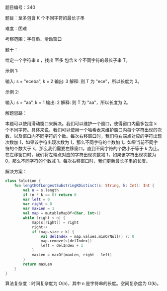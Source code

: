 题目编号：340

题目：至多包含 K 个不同字符的最长子串

难度：困难

考察范围：字符串、滑动窗口

题干：

给定一个字符串 s ，找出 至多 包含 k 个不同字符的最长子串 T。

示例 1:

输入: s = "eceba", k = 2
输出: 3
解释: 则 T 为 "ece"，所以长度为 3。

示例 2:

输入: s = "aa", k = 1
输出: 2
解释: 则 T 为 "aa"，所以长度为 2。

解题思路：

本题可以使用滑动窗口来解决。我们可以维护一个窗口，使得窗口内最多包含 k 个不同字符。具体来说，我们可以使用一个哈希表来维护窗口内每个字符出现的次数，以及窗口内不同字符的个数。每次右移窗口时，我们将右端点对应的字符出现次数加 1，如果该字符出现次数为 1，那么不同字符的个数加 1。如果当前不同字符的个数大于 k，那么我们需要左移窗口，直到不同字符的个数小于等于 k 为止。在左移窗口时，我们将左端点对应的字符出现次数减 1，如果该字符出现次数为 0，那么不同字符的个数减 1。每次右移窗口时，我们更新最长子串的长度。

解决方案：

```kotlin
class Solution {
    fun lengthOfLongestSubstringKDistinct(s: String, k: Int): Int {
        val n = s.length
        if (n * k == 0) return 0
        var left = 0
        var right = 0
        var maxLen = 1
        val map = mutableMapOf<Char, Int>()
        while (right < n) {
            map[s[right]] = right
            right++
            if (map.size > k) {
                val delIndex = map.values.minOrNull() ?: 0
                map.remove(s[delIndex])
                left = delIndex + 1
            }
            maxLen = maxOf(maxLen, right - left)
        }
        return maxLen
    }
}
```

算法复杂度：时间复杂度为 O(n)，其中 n 是字符串的长度。空间复杂度为 O(k)。